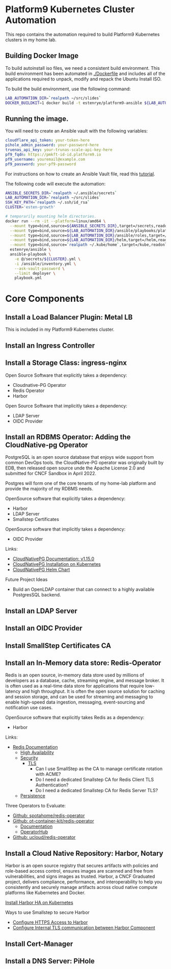 # Platform9 Kubernetes Cluster Automation

This repo contains the automation required to build Platform9 Kubernetes clusters
in my home lab.

## Building Docker Image

To build autoinstall iso files, we need a consistent build environment.  This
build environment has been automated in [./Dockerfile](./Dockerfile) and includes
all of the applications required to unpack, modify and repack the Ubuntu Install
ISO.

To build the build environment, use the following command:

```bash
LAB_AUTOMATION_DIR=`realpath ~/src/slides`
DOCKER_BUILDKIT=1 docker build -t estenrye/platform9-ansible ${LAB_AUTOMATION_DIR}/ansible/playbooks/platform9
```

## Running the image.

You will need to create an Ansible vault with the following variables:

```yaml
cloudflare_api_token: your-token-here
pihole_admin_password: your-password-here
truenas_api_key: your-trunas-scale-api-key-here
pf9_fqdn: https://pmkft-id-id.platform9.io
pf9_username: youremail@example.com
pf9_password: your-pf9-password
```

For instructions on how to create an Ansible Vault file, read this [tutorial](../../../docs/ansible/creating-an-ansible-vault-file.md).

The following code will execute the automation:

```bash
ANSIBLE_SECRETS_DIR=`realpath ~/.ansible/secrets`
LAB_AUTOMATION_DIR=`realpath ~/src/slides`
SSH_KEY_PATH=`realpath ~/.ssh/id_rsa`
CLUSTER='esten-growth'

# temporarily mounting helm directories.
docker run --rm -it --platform=linux/amd64 \
  --mount type=bind,source=${ANSIBLE_SECRETS_DIR},target=/secrets,readonly \
  --mount type=bind,source=${LAB_AUTOMATION_DIR}/ansible/playbooks/platform9,target=/ansible,readonly \
  --mount type=bind,source=${LAB_AUTOMATION_DIR}/ansible/roles,target=/etc/ansible/roles,readonly \
  --mount type=bind,source=${LAB_AUTOMATION_DIR}/helm,target=/helm,readonly \
  --mount type=bind,source=`realpath ~/.kube/home`,target=/kube,readonly \
  estenrye/ansible \
  ansible-playbook \
    -e @/secrets/${CLUSTER}.yml \
    -i /ansible/inventory.yml \
    --ask-vault-password \
    --limit deployer \
    playbook.yml
```


# Core Components

## Install a Load Balancer Plugin: Metal LB

This is included in my Platform9 Kubernetes cluster.

## Install an Ingress Controller

## Install a Storage Class: ingress-nginx

Open Source Software that explicitly takes a dependency:

- Cloudnative-PG Operator
- Redis Operator
- Harbor

Open Source Software that implicitly takes a dependency:

- LDAP Server
- OIDC Provider

## Install an RDBMS Operator: Adding the CloudNative-pg Operator

PostgreSQL is an open source database that enjoys wide support from common
DevOps tools.  the CloudNative-PG operator was originally built by EDB, then
released open source unde the Apache License 2.0 and submitted for CNCF
Sandbox in April 2022.

Postgres will form one of the core tenants of my home-lab platform and
provide the majority of my RDBMS needs.

OpenSource software that explicitly takes a dependency:

- Harbor
- LDAP Server
- Smallstep Certificates

OpenSource software that implicitly takes a dependency:

- OIDC Provider

Links:

- [CloudNativePG Documentation: v1.15.0](https://cloudnative-pg.io/documentation/1.15.0/)
- [CloudNativePG Installation on Kubernetes](https://cloudnative-pg.io/documentation/1.15.0/installation_upgrade/)
- [CloudNativePG Helm Chart](https://github.com/cloudnative-pg/charts)

Future Project Ideas

- Build an OpenLDAP container that can connect to a highly available
  PostgresSQL backend.

## Install an LDAP Server

## Install an OIDC Provider

## Install SmallStep Certificates CA

## Install an In-Memory data store: Redis-Operator

Redis is an open source, in-memory data store used by millions of developers
as a database, cache, streaming engine, and message broker.  It is often used
as a real-time data store for applications that require low-latency and high
throughput.  It is often the open source solution for caching and session
storage, and can be used for streaming and messaging to enable high-speed
data ingestion, messaging, event-sourcing and notification use cases.

OpenSource software that explicitly takes Redis as a dependency:

- Harbor

Links:

- [Redis Documentation](https://redis.io/docs/)
  - [High Availability](https://redis.io/docs/manual/sentinel/)
  - [Security](https://redis.io/docs/manual/security/)
    - [TLS](https://redis.io/docs/manual/security/encryption/)
      - Can I use SmallStep as the CA to manage certificate rotation with ACME?
      - Do I need a dedicated Smallstep CA for Redis Client TLS Authentication?
      - Do I need a dedicated Smallstep CA for Redis Server TLS?
  - [Persistence](https://redis.io/docs/manual/persistence/)

Three Operators to Evaluate:

- [Github: spotahome/redis-operator](https://github.com/spotahome/redis-operator)
- [Github: ot-container-kit/redis-operator](https://github.com/ot-container-kit/redis-operator)
  - [Documentation](https://ot-container-kit.github.io/redis-operator/)
  - [OperatorHub](https://operatorhub.io/operator/redis-operator)
- [Github: ucloud/redis-operator](https://github.com/ucloud/redis-operator)

## Install a Cloud Native Repository: Harbor, Notary

Harbor is an open source registry that secures artifacts with policies and
role-based access control, ensures images are scanned and free from
vulnerabilities, and signs images as trusted. Harbor, a CNCF Graduated
project, delivers compliance, performance, and interoperability to help you
consistently and securely manage artifacts across cloud native compute
platforms like Kubernetes and Docker.

[Install Harbor HA on Kubernetes](https://goharbor.io/docs/2.5.0/install-config/harbor-ha-helm/)

Ways to use Smallstep to secure Harbor

- [Configure HTTPS Access to Harbor](https://goharbor.io/docs/2.5.0/install-config/configure-https/)
- [Configure Internal TLS communication between Harbor Component](https://goharbor.io/docs/2.5.0/install-config/configure-internal-tls/)

## Install Cert-Manager

## Install a DNS Server: PiHole
